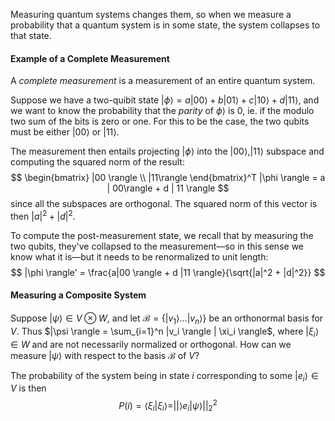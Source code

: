Measuring quantum systems changes them, so when we measure a probability that a quantum system is in some state, the system collapses to that state.

#### Example of a Complete Measurement
A _complete measurement_ is a measurement of an entire quantum system.

Suppose we have a two-quibit state $|\phi\rangle = a | 00\rangle + b | 01 \rangle + c | 10\rangle + d | 11 \rangle$, and we want to know the probability that the _parity_ of $\phi \rangle$ is $0$, ie. if the modulo two sum of the bits is zero or one. For this to be the case, the two qubits must be either $|00\rangle$ or $|11\rangle$.

The measurement then entails projecting $|\phi \rangle$ into the $|00\rangle, |11\rangle$ subspace and computing the squared norm of the result:
$$
  \begin{bmatrix} |00 \rangle \\ |11\rangle \end{bmatrix}^T |\phi \rangle = a | 00\rangle + d | 11 \rangle
$$
since all the subspaces are orthogonal. The squared norm of this vector is then $|a|^2 + |d|^2$.

To compute the post-measurement state, we recall that by measuring the two qubits, they've collapsed to the measurement—so in this sense we know what it is—but it needs to be renormalized to unit length:
$$
  |\phi \rangle' = \frac{a|00 \rangle + d |11 \rangle}{\sqrt{|a|^2 + |d|^2}}
$$

#### Measuring a Composite System
Suppose $|\psi \rangle \in V \otimes W$, and let $\mathcal{B} = \{|v_1 \rangle \dots |v_n \rangle \}$ be an orthonormal basis for $V$. Thus $|\psi \rangle = \sum_{i=1}^n |v_i \rangle | \xi_i \rangle$, where $| \xi_i \rangle \in W$ and are not necessarily normalized or orthogonal. How can we measure $|\psi \rangle$ with respect to the basis $\mathcal{B}$ of $V$?

The probability of the system being in state $i$ corresponding to some $|e_i \rangle \in V$ is then
$$
  P(i) = \langle \xi_i | \xi_ i \rangle = || \rangle e_i | \psi \rangle ||_2^2
$$
